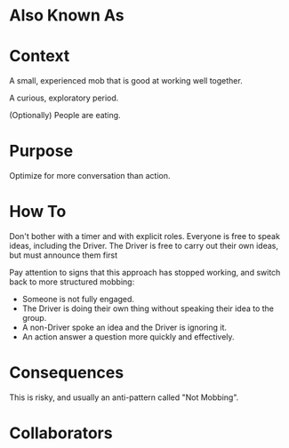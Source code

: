 # Also Known As

# Context

A small, experienced mob that is good at working well together.

A curious, exploratory period.

(Optionally) People are eating.

# Purpose

Optimize for more conversation than action.

# How To

Don't bother with a timer and with explicit roles. Everyone is free to speak ideas, including the Driver. The Driver is free to carry out their own ideas, but must announce them first

Pay attention to signs that this approach has stopped working, and switch back to more structured mobbing:

- Someone is not fully engaged.
- The Driver is doing their own thing without speaking their idea to the group.
- A non-Driver spoke an idea and the Driver is ignoring it.
- An action answer a question more quickly and effectively.

# Consequences

This is risky, and usually an anti-pattern called "Not Mobbing".

# Collaborators
